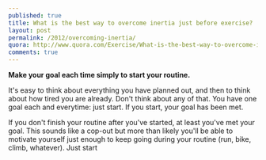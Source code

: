```yaml
---
published: true
title: What is the best way to overcome inertia just before exercise?
layout: post
permalink: /2012/overcoming-inertia/
quora: http://www.quora.com/Exercise/What-is-the-best-way-to-overcome-inertia-just-before-exercise/answer/Ben-Lopatin
comments: true
---
```


**Make your goal each time simply to start your routine.**

It's easy to think about everything you have planned out, and then to
think about how tired you are already. Don't think about any of that.
You have one goal each and everytime: just start. If you start, your
goal has been met.

If you don't finish your routine after you've started, at least you've
met your goal. This sounds like a cop-out but more than likely you'll be
able to motivate yourself just enough to keep going during your routine
(run, bike, climb, whatever). Just start
